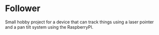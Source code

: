 # Follower
Small hobby project for a device that can track things using a laser pointer and a pan tilt system using the RaspberryPI. 
